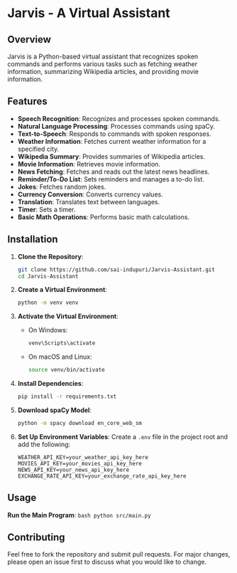 # Jarvis - A Virtual Assistant

## Overview

Jarvis is a Python-based virtual assistant that recognizes spoken commands and performs various tasks such as fetching weather information, summarizing Wikipedia articles, and providing movie information.
## Features

- **Speech Recognition**: Recognizes and processes spoken commands.
- **Natural Language Processing**: Processes commands using spaCy.
- **Text-to-Speech**: Responds to commands with spoken responses.
- **Weather Information**: Fetches current weather information for a specified city.
- **Wikipedia Summary**: Provides summaries of Wikipedia articles.
- **Movie Information**: Retrieves movie information.
- **News Fetching**: Fetches and reads out the latest news headlines.
- **Reminder/To-Do List**: Sets reminders and manages a to-do list.
- **Jokes**: Fetches random jokes.
- **Currency Conversion**: Converts currency values.
- **Translation**: Translates text between languages.
- **Timer**: Sets a timer.
- **Basic Math Operations**: Performs basic math calculations.



## Installation

1. **Clone the Repository**:
    ```bash
    git clone https://github.com/sai-indupuri/Jarvis-Assistant.git
    cd Jarvis-Assistant
    ```

2. **Create a Virtual Environment**:
    ```bash
    python -m venv venv
    ```

3. **Activate the Virtual Environment**:
    - On Windows:
      ```bash
      venv\Scripts\activate
      ```
    - On macOS and Linux:
      ```bash
      source venv/bin/activate
      ```

4. **Install Dependencies**:
    ```bash
    pip install -r requirements.txt
    ```

5. **Download spaCy Model**:
    ```bash
    python -m spacy download en_core_web_sm
    ```

6. **Set Up Environment Variables**:
    Create a `.env` file in the project root and add the following:
    ```env
    WEATHER_API_KEY=your_weather_api_key_here
    MOVIES_API_KEY=your_movies_api_key_here
    NEWS_API_KEY=your_news_api_key_here
    EXCHANGE_RATE_API_KEY=your_exchange_rate_api_key_here
    ```

## Usage

 **Run the Main Program**:
    ```bash
    python src/main.py
    ```

## Contributing
Feel free to fork the repository and submit pull requests. For major changes, please open an issue first to discuss what you would like to change.